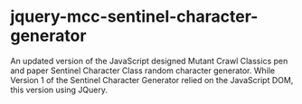 # jquery-mcc-sentinel-character-generator
An updated version of the JavaScript designed Mutant Crawl Classics pen and paper Sentinel Character Class random character generator.  While Version 1 of the Sentinel Character Generator relied on the JavaScript DOM, this version using JQuery.
